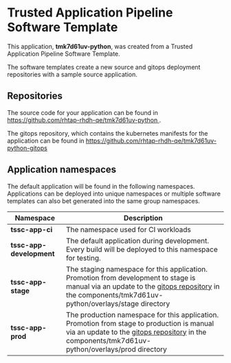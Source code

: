 # Trusted Application Pipeline Software Template

This application, **tmk7d61uv-python**, was created from a Trusted Application Pipeline Software Template.

The software templates create a new source and gitops deployment repositories with a sample source application. 

## Repositories

The source code for your application can be found in [https://github.com/rhtap-rhdh-qe/tmk7d61uv-python ](https://github.com/rhtap-rhdh-qe/tmk7d61uv-python ).
 
The gitops repository, which contains the kubernetes manifests for the application can be found in 
[https://github.com/rhtap-rhdh-qe/tmk7d61uv-python-gitops ](https://github.com/rhtap-rhdh-qe/tmk7d61uv-python-gitops ) 

## Application namespaces 

The default application will be found in the following namespaces. Applications can be deployed into unique namespaces or multiple software templates can also bet generated into the same group namespaces.  

|  Namespace   |  Description   |  
| -------- | -------- |
| **tssc-app-ci** | The namespace used for CI workloads |
| **tssc-app-development** | The default application during development. Every build will be deployed to this namespace for testing. |
| **tssc-app-stage** | The staging namespace for this application. Promotion from development to stage is manual via an update to the [gitops repository](https://github.com/rhtap-rhdh-qe/tmk7d61uv-python-gitops ) in the components/tmk7d61uv-python/overlays/stage directory |
| **tssc-app-prod** | The production namespace for this application. Promotion from stage to production is manual via an update to the [gitops repository](https://github.com/rhtap-rhdh-qe/tmk7d61uv-python-gitops ) in the components/tmk7d61uv-python/overlays/prod directory |